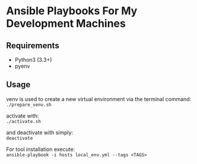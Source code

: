 # Ansible Playbooks For My Development Machines

## Requirements
* Python3 (3.3+)
* pyenv

## Usage
venv is used to create a new virtual environment via the terminal command:  
`./prepare_venv.sh`

activate with:  
`./activate.sh`

and deactivate with simply:  
`deactivate`

For tool installation execute:  
`ansible-playbook -i hosts local_env.yml --tags <TAGS>`
